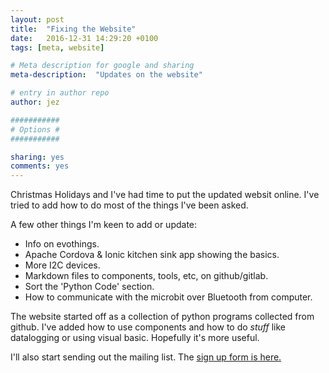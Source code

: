 ```yaml
---
layout: post
title:  "Fixing the Website"
date:   2016-12-31 14:29:20 +0100
tags: [meta, website]

# Meta description for google and sharing
meta-description:  "Updates on the website"

# entry in author repo
author: jez

###########
# Options #
###########

sharing: yes
comments: yes
---
```


Christmas Holidays and I've had time to put the updated websit online. I've tried to add how to do most of the things I've been asked. 

A few other things I'm keen to add or update:

* Info on evothings.
* Apache Cordova & Ionic kitchen sink app showing the basics.
* More I2C devices.
* Markdown files to components, tools, etc, on github/gitlab.
* Sort the 'Python Code' section.
* How to communicate with the microbit over Bluetooth from computer.


The website started off as a collection of python programs collected from github. I've added how to use components and how to do _stuff_ like datalogging or using visual basic. Hopefully it's more useful.

I'll also start sending out the mailing list. The [sign up form is here.](http://eepurl.com/cwE5sX)
